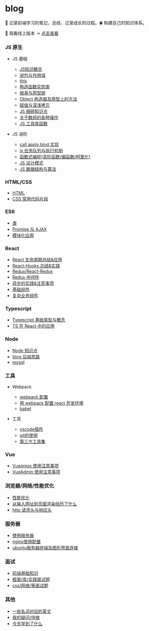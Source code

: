 # blog

:seedling: 记录前端学习的笔记，总结、记录成长的过程。:four_leaf_clover: 构建自己的知识体系。

:whale: 观看线上版本 -> [点击查看](https://blog.xblcity.com)

### JS 原生

- JS 基础

  - [JS知识概览](https://github.com/xblcity/blog/blob/master/js/summarization.md)
  - [闭包与作用域](https://github.com/xblcity/blog/blob/master/js/scope-closures.md)
  - [this](https://github.com/xblcity/blog/blob/master/js/this.md)
  - [构造函数实现类](https://github.com/xblcity/blog/blob/master/js/object.md)
  - [继承与原型链](https://github.com/xblcity/blog/blob/master/js/inherit.md)
  - [Object 构造器及原型上的方法](https://github.com/xblcity/blog/blob/master/js/object-methods.md)
  - [赋值与深浅拷贝](https://github.com/xblcity/blog/blob/master/js/copy.md)
  - [JS 细碎知识点](https://github.com/xblcity/blog/blob/master/js/knowledge-points.md)
  - [关于数组的各种操作](https://github.com/xblcity/blog/blob/master/js/array.md)
  - [JS 工具库函数](https://github.com/xblcity/blog/blob/master/js/utils.md)

- JS 进阶

  - [call,apply,bind 实现](https://github.com/xblcity/blog/blob/master/js/call.md)
  - [js 任务队列与执行机制](https://github.com/xblcity/blog/blob/master/js/eventloop.md)
  - [函数式编程(高阶函数/偏函数/柯里化)](https://github.com/xblcity/blog/blob/master/js/func-program.md)
  - [JS 设计模式](https://github.com/xblcity/blog/blob/master/js/design-mode.md)
  - [JS 数据结构与算法](https://github.com/xblcity/blog/blob/master/js/algorithm.md)

### HTML/CSS

- [HTML](https://github.com/xblcity/blog/blob/master/hc/html.md)
- [CSS 常用代码片段](https://github.com/xblcity/blog/blob/master/hc/css-utils.md)

### ES6

- [类](https://github.com/xblcity/blog/blob/master/es6/class.md)
- [Promise 与 AJAX](https://github.com/xblcity/blog/blob/master/es6/promise.md)
- [模块化应用](https://github.com/xblcity/blog/blob/master/es6/module.md)

### React

- [React 生命周期总结&应用](https://github.com/xblcity/blog/blob/master/react/lifecycle.md)
- [React-Hooks 总结&实践](https://github.com/xblcity/blog/blob/master/react/react-hooks.md)
- [Redux/React-Redux](https://github.com/xblcity/blog/blob/master/react/redux.md)
- [Redux 中间件](https://github.com/xblcity/blog/blob/master/react/redux-middleware.md)
- [异步的实践&注意事项](https://github.com/xblcity/blog/blob/master/react/async.md)
- [基础组件](https://github.com/xblcity/blog/blob/master/react/basic-co.md)
- [复杂业务组件](https://github.com/xblcity/blog/blob/master/react/complex-co.md)

### Typescript

- [Typescript 基础类型与概念](https://github.com/xblcity/blog/blob/master/typescript/ts-basic.md)
- [TS 在 React 中的应用](https://github.com/xblcity/blog/blob/master/typescript/ts-react.md)

### Node

- [Node 知识点](https://github.com/xblcity/blog/blob/master/node/little-points.md)
- [blog 后端思路](https://github.com/xblcity/blog/blob/master/node/blog.md)
- [mysql](https://github.com/xblcity/blog/blob/master/node/mysql.md)

### 工具

- Webpack

  - [webpack 配置](https://github.com/xblcity/blog/blob/master/tools/webpack/webpack-config.md)
  - [用 webpack 配置 react 开发环境](https://github.com/xblcity/blog/blob/master/tools/webpack/webpack-react.md)
  - [babel](https://github.com/xblcity/blog/blob/master/tools/webpack/babel.md)

- 工具

  - [vscode插件](https://github.com/xblcity/blog/blob/master/tools/vs.md)
  - [git的使用](https://github.com/xblcity/blog/blob/master/tools/git.md)
  - [第三方工具集](https://github.com/xblcity/blog/blob/master/tools/tool.md)

### Vue

- [Vuepress 使用注意事项](https://github.com/xblcity/blog/blob/master/vue/vuepress.md)
- [VueAdmin 使用注意事项](https://github.com/xblcity/blog/blob/master/vue/vue-admin.md)

### 浏览器/网络/性能优化

- [性能优化](https://github.com/xblcity/blog/blob/master/mix/performance.md)
- [从输入网址到页面渲染经历了什么](https://github.com/xblcity/blog/blob/master/mix/render.md)
- [http 请求头与响应头](https://github.com/xblcity/blog/blob/master/mix/http-message.md)

### 服务器

- [使用服务器](https://github.com/xblcity/blog/blob/master/server/server.md)
- [nginx使用配置](https://github.com/xblcity/blog/blob/master/server/nginx.md)
- [ubuntu服务器终端及图形界面连接](https://github.com/xblcity/blog/blob/master/server/ubuntu.md)

### 面试

- [前端基础知识](https://github.com/xblcity/blog/blob/master/interview/js-interview.md)
- [框架/库/实践面试题](https://github.com/xblcity/blog/blob/master/interview/lib-interview.md)
- [css/网络/等面试题](https://github.com/xblcity/blog/blob/master/interview/other-interview.md)

### 其他

- [一些名词对应的英文](https://github.com/xblcity/blog/blob/master/others/words.md)
- [我的疑问/待做](https://github.com/xblcity/blog/blob/master/others/questions.md)
- [今天学到了什么](https://github.com/xblcity/blog/blob/master/others/today.md)
